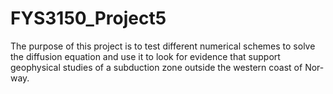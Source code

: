 # FYS3150_Project5

The  purpose  of  this  project  is  to  test  different  numerical  schemes  to
solve the diffusion equation and use it to look for evidence that support
geophysical studies of a subduction zone outside the western coast of Nor-
way. 
